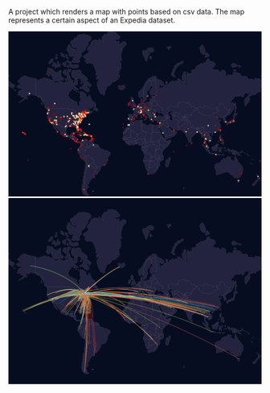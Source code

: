 A project which renders a map with points based on csv data. The map represents a certain aspect of
an Expedia dataset.

![map](res/ne_dec.png)
![map_arc](res/arc_vis.png)
